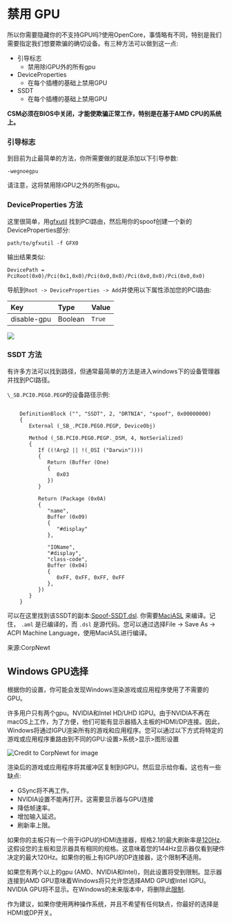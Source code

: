 # 禁用 GPU

所以你需要隐藏你的不支持GPU吗?使用OpenCore，事情略有不同，特别是我们需要指定我们想要欺骗的确切设备。有三种方法可以做到这一点:

* 引导标志
  * 禁用除iGPU外的所有gpu
* DeviceProperties
  * 在每个插槽的基础上禁用GPU
* SSDT
  * 在每个插槽的基础上禁用GPU

**CSM必须在BIOS中关闭，才能使欺骗正常工作，特别是在基于AMD CPU的系统上。**

### 引导标志

到目前为止最简单的方法，你所需要做的就是添加以下引导参数:

`-wegnoegpu`

请注意，这将禁用除iGPU之外的所有gpu。

### DeviceProperties 方法

这里很简单，用[gfxutil](https://github.com/acidanthera/gfxutil/releases) 找到PCI路由，然后用你的spoof创建一个新的DeviceProperties部分:

```
path/to/gfxutil -f GFX0
```

输出结果类似:

```
DevicePath = PciRoot(0x0)/Pci(0x1,0x0)/Pci(0x0,0x0)/Pci(0x0,0x0)/Pci(0x0,0x0)
```

导航到`Root -> DeviceProperties -> Add`并使用以下属性添加您的PCI路由:

| Key | Type | Value |
| :--- | :--- | :--- |
| disable-gpu | Boolean | `True` |

![](../images/extras/spoof-md/config-gpu.png)

### SSDT 方法

有许多方法可以找到路径，但通常最简单的方法是进入windows下的设备管理器并找到PCI路径。

`\_SB.PCI0.PEG0.PEGP`的设备路径示例:

```

    DefinitionBlock ("", "SSDT", 2, "DRTNIA", "spoof", 0x00000000)
    {
       External (_SB_.PCI0.PEG0.PEGP, DeviceObj)

       Method (_SB.PCI0.PEG0.PEGP._DSM, 4, NotSerialized)
       {
          If ((!Arg2 || !(_OSI ("Darwin"))))
          {
             Return (Buffer (One)
             {
                0x03
             })
          }

          Return (Package (0x0A)
          {
             "name",
             Buffer (0x09)
             {
                "#display"
             },

             "IOName",
             "#display",
             "class-code",
             Buffer (0x04)
             {
                0xFF, 0xFF, 0xFF, 0xFF
             },
          })
       }
    }

```

可以在这里找到该SSDT的副本:[Spoof-SSDT.dsl](https://github.com/dortania/OpenCore-Install-Guide/blob/master/extra-files/Spoof-SSDT.dsl). 你需要[MaciASL](https://github.com/acidanthera/MaciASL/releases) 来编译。记住， `.aml` 是已编译的，而 `.dsl` 是源代码。您可以通过选择File -> Save As -> ACPI Machine Language，使用MaciASL进行编译。

来源:CorpNewt

## Windows GPU选择

根据你的设置，你可能会发现Windows渲染游戏或应用程序使用了不需要的GPU。

许多用户只有两个gpu。NVIDIA和Intel HD/UHD IGPU。由于NVIDIA不再在macOS上工作，为了方便，他们可能有显示器插入主板的HDMI/DP连接。因此，Windows将通过IGPU渲染所有的游戏和应用程序。您可以通过以下方式将特定的游戏或应用程序重路由到不同的GPU:设置>系统>显示>图形设置

![Credit to CorpNewt for image](../images/extras/spoof-md/corp-windows.png)

渲染后的游戏或应用程序将其缓冲区复制到IGPU。然后显示给你看。这也有一些缺点:

* GSync将不再工作。
* NVIDIA设置不能再打开。这需要显示器与GPU连接
* 降低帧速率。
* 增加输入延迟。
* 刷新率上限。

如果你的主板只有一个用于iGPU的HDMI连接器，规格2.1的最大刷新率是[120Hz](https://www.hdmi.org/spec21Sub/EightK60_FourK120). 这假设您的主板和显示器具有相同的规格。这意味着您的144Hz显示器仅看到硬件决定的最大120Hz。如果你的板上有IGPU的DP连接器，这个限制**不**适用。

如果您有两个以上的gpu (AMD、NVIDIA和Intel)，则此设置将受到限制。显示器连接到AMD GPU意味着Windows将只允许您选择AMD GPU或Intel IGPU。NVIDIA GPU将不显示。在Windows的未来版本中，将删除此[限制](https://pureinfotech.com/windows-10-21h1-new-features/#:~:text=Graphics%20settings).

作为建议，如果你使用两种操作系统，并且不希望有任何缺点，你最好的选择是HDMI或DP开关。
